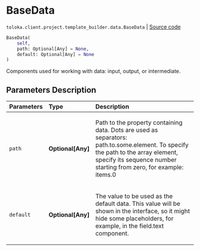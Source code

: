 # BaseData
`toloka.client.project.template_builder.data.BaseData` | [Source code](https://github.com/Toloka/toloka-kit/blob/v1.0.1/src/client/project/template_builder/data.py#L29)

```python
BaseData(
    self,
    path: Optional[Any] = None,
    default: Optional[Any] = None
)
```

Components used for working with data: input, output, or intermediate.

## Parameters Description

| Parameters | Type | Description |
| :----------| :----| :-----------|
`path`|**Optional\[Any\]**|<p>Path to the property containing data. Dots are used as separators: path.to.some.element. To specify the path to the array element, specify its sequence number starting from zero, for example: items.0</p>
`default`|**Optional\[Any\]**|<p>The value to be used as the default data. This value will be shown in the interface, so it might hide some placeholders, for example, in the field.text component.</p>
